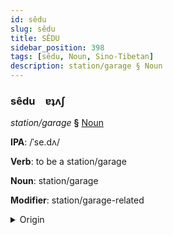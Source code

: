 ```yaml
---
id: sêdu
slug: sêdu
title: SÊDU
sidebar_position: 398
tags: [sêdu, Noun, Sino-Tibetan]
description: station/garage § Noun
---
```


### sêdu&emsp;<span kind="abugida">ɐʇʌʃ</span>

*station/garage* **§** [Noun](../../tags/Noun)

**IPA**: /ˈse.dʌ/

**Verb**: to be a station/garage

**Noun**: station/garage

**Modifier**: station/garage-related

<details>
    <summary>Origin</summary>
    Wu 站頭 ze-deu /ze.dɤ/<br/>
    <em>Sino-Tibetan Language Family</em>
</details>